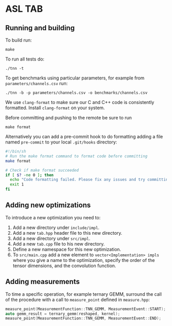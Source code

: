 # ASL TAB

## Running and building

To build run:
```
make
```

To run all tests do:
```
./tnn -t
```

To get benchmarks using particular parameters, for example from `parameters/channels.csv` run:

```
./tnn -b -p parameters/channels.csv -o benchmarks/channels.csv
```

We use `clang-format` to make sure our C and C++ code is consistently formatted.
Install `clang-format` on your system.

Before committing and pushing to the remote be sure to run
```
make format
```

Alternatively you can add a pre-commit hook to do formatting adding a file named `pre-commit` to your local `.git/hooks` directory:
```bash
#!/bin/sh
# Run the make format command to format code before committing
make format

# Check if make format succeeded
if [ $? -ne 0 ]; then
  echo "Code formatting failed. Please fix any issues and try committing again."
  exit 1
fi
```

## Adding new optimizations

To introduce a new optimization you need to:
1. Add a new directory under `include/impl`.
2. Add a new `tab.hpp` header file to this new directory.
3. Add a new directory under `src/impl`.
4. Add a new `tab.cpp` file to his new directory.
5. Define a new namespace for this new optimization.
6. To `src/main.cpp` add a new element to `vector<Implementation> impls` where you give a name to the optimization, specify the order of the tensor dimensions, and the convolution function.

## Adding measurements

To time a specific operation, for example ternary GEMM, surround the call of the procedure with a call to `measure_point` defined in `measure.hpp`:
```C++
measure_point(MeasurementFunction::TNN_GEMM, MeasurementEvent::START);
auto gemm_result = ternary_gemm(reshaped, kernel);
measure_point(MeasurementFunction::TNN_GEMM, MeasurementEvent::END);
```
